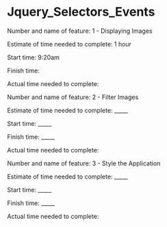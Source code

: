 # Jquery_Selectors_Events

Number and name of feature: 1 - Displaying Images

Estimate of time needed to complete: 1 hour

Start time: 9:20am

Finish time: 

Actual time needed to complete:




Number and name of feature: 2 - Filter Images

Estimate of time needed to complete: _____

Start time: _____

Finish time: _____

Actual time needed to complete:


Number and name of feature: 3 - Style the Application

Estimate of time needed to complete: _____

Start time: _____

Finish time: _____

Actual time needed to complete: